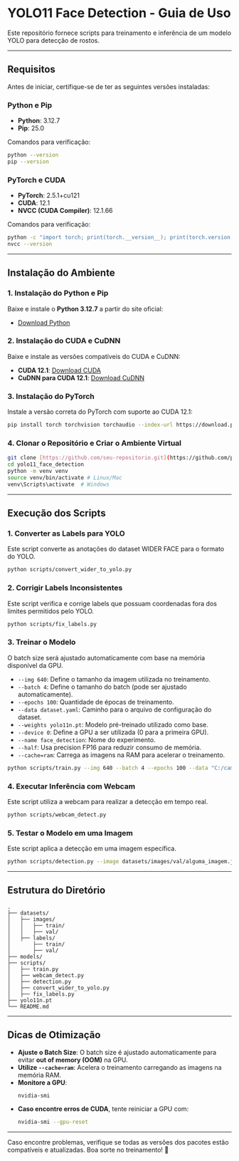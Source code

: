 # YOLO11 Face Detection - Guia de Uso

Este repositório fornece scripts para treinamento e inferência de um modelo YOLO para detecção de rostos.

---

## Requisitos

Antes de iniciar, certifique-se de ter as seguintes versões instaladas:

### Python e Pip

- **Python**: 3.12.7
- **Pip**: 25.0

Comandos para verificação:

```sh
python --version
pip --version
```

### PyTorch e CUDA

- **PyTorch**: 2.5.1+cu121
- **CUDA**: 12.1
- **NVCC (CUDA Compiler)**: 12.1.66

Comandos para verificação:

```sh
python -c "import torch; print(torch.__version__); print(torch.version.cuda)"
nvcc --version
```

---

## Instalação do Ambiente

### 1. Instalação do Python e Pip

Baixe e instale o **Python 3.12.7** a partir do site oficial:

- [Download Python](https://www.python.org/downloads/release/python-3127/)

### 2. Instalação do CUDA e CuDNN

Baixe e instale as versões compatíveis do CUDA e CuDNN:

- **CUDA 12.1**: [Download CUDA](https://developer.nvidia.com/cuda-12-1-download-archive)
- **CuDNN para CUDA 12.1**: [Download CuDNN](https://developer.nvidia.com/cudnn)

### 3. Instalação do PyTorch

Instale a versão correta do PyTorch com suporte ao CUDA 12.1:

```sh
pip install torch torchvision torchaudio --index-url https://download.pytorch.org/whl/cu121
```

### 4. Clonar o Repositório e Criar o Ambiente Virtual

```sh
git clone [https://github.com/seu-repositorio.git](https://github.com/pauloruszel/yolo11_face_detection.git)
cd yolo11_face_detection
python -m venv venv
source venv/bin/activate # Linux/Mac
venv\Scripts\activate  # Windows
```

---

## Execução dos Scripts

### 1. Converter as Labels para YOLO

Este script converte as anotações do dataset WIDER FACE para o formato do YOLO.

```sh
python scripts/convert_wider_to_yolo.py
```

### 2. Corrigir Labels Inconsistentes

Este script verifica e corrige labels que possuam coordenadas fora dos limites permitidos pelo YOLO.

```sh
python scripts/fix_labels.py
```

### 3. Treinar o Modelo

O batch size será ajustado automaticamente com base na memória disponível da GPU.

- `--img 640`: Define o tamanho da imagem utilizada no treinamento.
- `--batch 4`: Define o tamanho do batch (pode ser ajustado automaticamente).
- `--epochs 100`: Quantidade de épocas de treinamento.
- `--data dataset.yaml`: Caminho para o arquivo de configuração do dataset.
- `--weights yolo11n.pt`: Modelo pré-treinado utilizado como base.
- `--device 0`: Define a GPU a ser utilizada (0 para a primeira GPU).
- `--name face_detection`: Nome do experimento.
- `--half`: Usa precision FP16 para reduzir consumo de memória.
- `--cache=ram`: Carrega as imagens na RAM para acelerar o treinamento.

```sh
python scripts/train.py --img 640 --batch 4 --epochs 100 --data "C:/caminho/yolo11_face_detection/dataset.yaml" --weights "C:/caminho/yolo11_face_detection/models/yolo11n.pt" --device 0 --name face_detection --half --cache=ram
```

### 4. Executar Inferência com Webcam

Este script utiliza a webcam para realizar a detecção em tempo real.

```sh
python scripts/webcam_detect.py
```

### 5. Testar o Modelo em uma Imagem

Este script aplica a detecção em uma imagem específica.

```sh
python scripts/detection.py --image datasets/images/val/alguma_imagem.jpg
```

---

## Estrutura do Diretório

```
.
├── datasets/
│   ├── images/
│   │   ├── train/
│   │   ├── val/
│   ├── labels/
│       ├── train/
│       ├── val/
├── models/
├── scripts/
│   ├── train.py
│   ├── webcam_detect.py
│   ├── detection.py
│   ├── convert_wider_to_yolo.py
│   ├── fix_labels.py
├── yolo11n.pt
└── README.md
```

---

## Dicas de Otimização

- **Ajuste o Batch Size**: O batch size é ajustado automaticamente para evitar **out of memory (OOM)** na GPU.
- **Utilize `--cache=ram`**: Acelera o treinamento carregando as imagens na memória RAM.
- **Monitore a GPU**:
  ```sh
  nvidia-smi
  ```
- **Caso encontre erros de CUDA**, tente reiniciar a GPU com:
  ```sh
  nvidia-smi --gpu-reset
  ```

---

Caso encontre problemas, verifique se todas as versões dos pacotes estão compatíveis e atualizadas. Boa sorte no treinamento! 🚀
